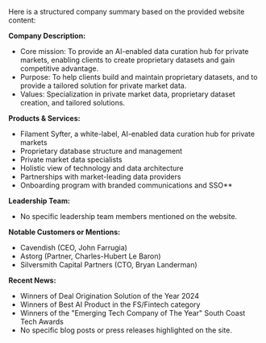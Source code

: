 Here is a structured company summary based on the provided website content:

**Company Description:**

* Core mission: To provide an AI-enabled data curation hub for private markets, enabling clients to create proprietary datasets and gain competitive advantage.
* Purpose: To help clients build and maintain proprietary datasets, and to provide a tailored solution for private market data.
* Values: Specialization in private market data, proprietary dataset creation, and tailored solutions.

**Products & Services:**

* Filament Syfter, a white-label, AI-enabled data curation hub for private markets
* Proprietary database structure and management
* Private market data specialists
* Holistic view of technology and data architecture
* Partnerships with market-leading data providers
* Onboarding program with branded communications and SSO**

**Leadership Team:**

* No specific leadership team members mentioned on the website.

**Notable Customers or Mentions:**

* Cavendish (CEO, John Farrugia)
* Astorg (Partner, Charles-Hubert Le Baron)
* Silversmith Capital Partners (CTO, Bryan Landerman)

**Recent News:**

* Winners of Deal Origination Solution of the Year 2024
* Winners of Best AI Product in the FS/Fintech category
* Winners of the "Emerging Tech Company of The Year" South Coast Tech Awards
* No specific blog posts or press releases highlighted on the site.